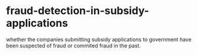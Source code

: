 # fraud-detection-in-subsidy-applications
 whether the companies submitting subsidy applications to government have been suspected of fraud or commited fraud in the past.
